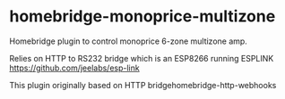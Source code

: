 # homebridge-monoprice-multizone
Homebridge plugin to control monoprice 6-zone multizone amp.

Relies on HTTP to RS232 bridge which is an ESP8266 running ESPLINK https://github.com/jeelabs/esp-link

This plugin originally based on HTTP bridgehomebridge-http-webhooks

